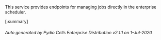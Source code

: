 






This service provides endpoints for managing jobs directly in the enterprise scheduler.

[:summary]

###### Auto generated by Pydio Cells Enterprise Distribution v2.1.1 on 1-Jul-2020
